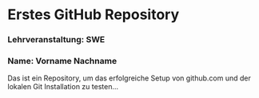 # Erstes GitHub Repository
### Lehrveranstaltung: SWE
### Name: Vorname Nachname
Das ist ein Repository, um das erfolgreiche Setup von github.com und der lokalen Git Installation zu
testen...
